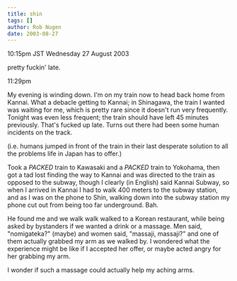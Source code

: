 ```yaml
---
title: shin
tags: []
author: Rob Nugen
date: 2003-08-27
---
```


<p class=date>10:15pm JST Wednesday 27 August 2003</p>

<p>pretty fuckin' late.</p>

<p class=date>11:29pm</p>

<p>My evening is winding down.  I'm on my train now to head back home
from Kannai.  What a debacle getting to Kannai; in Shinagawa, the
train I wanted was waiting for me, which is pretty rare since it
doesn't run very frequently.  Tonight was even less frequent; the
train should have left 45 minutes previously.  That's fucked up late.
Turns out there had been some human incidents on the track.</p>

<p>(i.e. humans jumped in front of the train in their last desperate
solution to all the problems life in Japan has to offer.)</p>

<p>Took a <em>PACKED</em> train to Kawasaki and a <em>PACKED</em>
train to Yokohama, then got a tad lost finding the way to Kannai and
was directed to the train as opposed to the subway, though I clearly
(in English) said Kannai Subway, so when I arrived in Kannai I had to
walk 400 meters to the subway station, and as I was on the phone to
Shin, walking down into the subway station my phone cut out from being
too far underground.  Bah.</p>

<p>He found me and we walk walk walked to a Korean restaurant, while
being asked by bystanders if we wanted a drink or a massage.  Men
said, "nomigateka?" (maybe) and women said, "massaji, massaji?" and
one of them actually grabbed my arm as we walked by.  I wondered what
the experience might be like if I accepted her offer, or maybe acted
angry for her grabbing my arm.</p>

<p>I wonder if such a massage could actually help my aching arms.</p>
